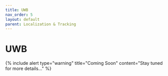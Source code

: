 ```yaml
---
title: UWB
nav_order: 5
layout: default
parent: Localization & Tracking
---
```


# UWB

{% include alert type="warning" title="Coming Soon" content="Stay tuned for more details..." %}
